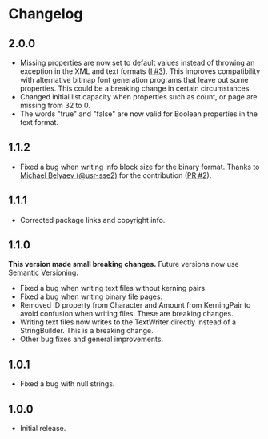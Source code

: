 # Changelog

## 2.0.0
* Missing properties are now set to default values instead of throwing an exception in the XML and text formats ([I #3](https://github.com/AuroraBertaOldham/SharpFNT/issues/3)). This improves compatibility with alternative bitmap font generation programs that leave out some properties. This could be a breaking change in certain circumstances.
* Changed initial list capacity when properties such as count, or page are missing from 32 to 0.
* The words "true" and "false" are now valid for Boolean properties in the text format.

## 1.1.2
* Fixed a bug when writing info block size for the binary format. Thanks to [Michael Belyaev (@usr-sse2)](https://github.com/usr-sse2) for the contribution ([PR #2](https://github.com/AuroraBertaOldham/SharpFNT/pull/2)).

## 1.1.1
* Corrected package links and copyright info.

## 1.1.0
**This version made small breaking changes.** Future versions now use [Semantic Versioning](https://semver.org/).
* Fixed a bug when writing text files without kerning pairs.
* Fixed a bug when writing binary file pages.
* Removed ID property from Character and Amount from KerningPair to avoid confusion when writing files. These are breaking changes.
* Writing text files now writes to the TextWriter directly instead of a StringBuilder. This is a breaking change.
* Other bug fixes and general improvements.

## 1.0.1
* Fixed a bug with null strings.

## 1.0.0
* Initial release.